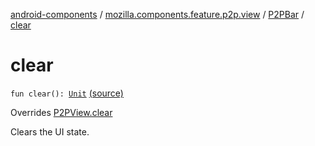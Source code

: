 [android-components](../../index.md) / [mozilla.components.feature.p2p.view](../index.md) / [P2PBar](index.md) / [clear](./clear.md)

# clear

`fun clear(): `[`Unit`](https://kotlinlang.org/api/latest/jvm/stdlib/kotlin/-unit/index.html) [(source)](https://github.com/mozilla-mobile/android-components/blob/master/components/feature/p2p/src/main/java/mozilla/components/feature/p2p/view/P2PBar.kt#L171)

Overrides [P2PView.clear](../-p2-p-view/clear.md)

Clears the UI state.

